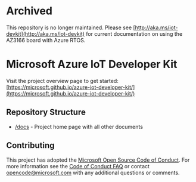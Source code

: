 # Archived

This repository is no longer maintained. Please see
[http://aka.ms/iot-devkit](http://aka.ms/iot-devkit) for current documentation
on using the AZ3166 board with Azure RTOS.

# Microsoft Azure IoT Developer Kit

Visit the project overview page to get started:
[https://microsoft.github.io/azure-iot-developer-kit/](https://microsoft.github.io/azure-iot-developer-kit/)

## Repository Structure

-   [/docs](https://github.com/Microsoft/azure-iot-developer-kit/tree/master/docs) -
    Project home page with all other documents

## Contributing

This project has adopted the
[Microsoft Open Source Code of Conduct](https://opensource.microsoft.com/codeofconduct/).
For more information see the
[Code of Conduct FAQ](https://opensource.microsoft.com/codeofconduct/faq/) or
contact [opencode@microsoft.com](mailto:opencode@microsoft.com) with any
additional questions or comments.

